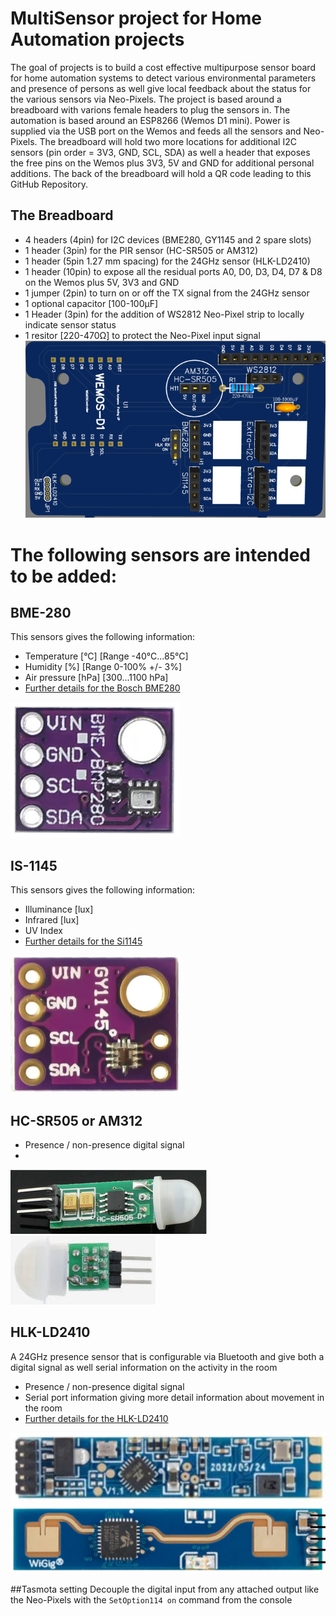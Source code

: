 # MultiSensor project for Home Automation projects
The goal of projects is to build a cost effective multipurpose sensor board for home automation systems to detect various environmental parameters and presence of persons as well give local feedback about the status for the various sensors via Neo-Pixels. 
The project is based around a breadboard with varions female headers to plug the sensors in. The automation is based around an ESP8266 (Wemos D1 mini). Power is supplied via the USB port on the Wemos and feeds all the sensors and Neo-Pixels.
The breadboard will hold two more locations for additional I2C sensors (pin order = 3V3, GND, SCL, SDA) as well a header that exposes the free pins on the Wemos plus 3V3, 5V and GND for additional personal additions.
The back of the breadboard will hold a QR code leading to this GitHub Repository.
## The Breadboard
- 4 headers (4pin) for I2C devices (BME280, GY1145 and 2 spare slots)
- 1 header (3pin) for the PIR sensor (HC-SR505 or AM312)
- 1 header (5pin 1.27 mm spacing) for the 24GHz sensor (HLK-LD2410)
- 1 header (10pin) to expose all the residual ports A0, D0, D3, D4, D7 & D8 on the Wemos plus 5V, 3V3 and GND
- 1 jumper (2pin) to turn on or off the TX signal from the 24GHz sensor
- 1 optional capacitor [100-100µF]
- 1 Header (3pin) for the addition of WS2812 Neo-Pixel strip to locally indicate sensor status
- 1 resitor [220-470Ω] to protect the Neo-Pixel input signal
![The breadboard](https://github.com/Roukie686868/MultiSensor/blob/main/Documents/Breadboard/Breadboard-V2%20small.PNG)

# The following sensors are intended to be added:
## BME-280
This sensors gives the following information:
- Temperature [°C] [Range -40°C...85°C]
- Humidity [%] [Range 0-100% +/- 3%]
- Air pressure [hPa] [300...1100 hPa]
- [Further details for the Bosch BME280](https://www.bosch-sensortec.com/products/environmental-sensors/humidity-sensors-bme280/)
  
![BME280](https://github.com/Roukie686868/MultiSensor/blob/main/Documents/BME280/BME280.PNG "BME280")
## IS-1145
This sensors gives the following information:
- Illuminance [lux]
- Infrared [lux]
- UV Index
- [Further details for the Si1145](https://www.silabs.com/documents/public/data-sheets/Si1145-46-47.pdf)
  
![GY1145 or SI1145](https://github.com/Roukie686868/MultiSensor/blob/main/Documents/GY1145/GY1145small.PNG "GY1145 or SI1145")

## HC-SR505 or AM312
- Presence / non-presence digital signal
- 

![HC-SR505](https://github.com/Roukie686868/MultiSensor/blob/main/Documents/PIR/HC-SR505.PNG "HC-SR505")
![AM312](https://github.com/Roukie686868/MultiSensor/blob/main/Documents/PIR/AM312.PNG "AM312")
## HLK-LD2410
A 24GHz presence sensor that is configurable via Bluetooth and give both a digital signal as well serial information on the activity in the room
- Presence / non-presence digital signal
- Serial port information giving more detail information about movement in the room
- [Further details for the HLK-LD2410](https://github.com/Roukie686868/MultiSensor/blob/main/Documents/mmWave/HLK-LD2410/HLK-LD2410.user.manual.V1.02%20(1).pdf)

![HLK-LD2410 Sensor](https://github.com/Roukie686868/MultiSensor/blob/main/Documents/mmWave/HLK-LD2410/HLK-LD2410small1.PNG "HLK-LD2410 top")
![HLK-LD2410 Sensor](https://github.com/Roukie686868/MultiSensor/blob/main/Documents/mmWave/HLK-LD2410/HLK-LD2410small2.PNG "HLK-LD2410 bottom")

##Tasmota setting
Decouple the digital input from any attached output like the Neo-Pixels with the ```SetOption114 on``` command from the console 
